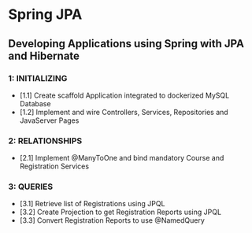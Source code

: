 # Spring JPA
##  Developing Applications using Spring with JPA and Hibernate

### 1: INITIALIZING
- [1.1] Create scaffold Application integrated to dockerized MySQL Database
- [1.2] Implement and wire Controllers, Services, Repositories and JavaServer Pages

### 2: RELATIONSHIPS
- [2.1] Implement @ManyToOne and bind mandatory Course and Registration Services

### 3: QUERIES
- [3.1] Retrieve list of Registrations using JPQL
- [3.2] Create Projection to get Registration Reports using JPQL
- [3.3] Convert Registration Reports to use @NamedQuery